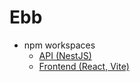 # Ebb

- npm workspaces
  - [API (NestJS)](./packages/backend/README.md)
  - [Frontend (React, Vite)](./packages/frontend/README.md)
